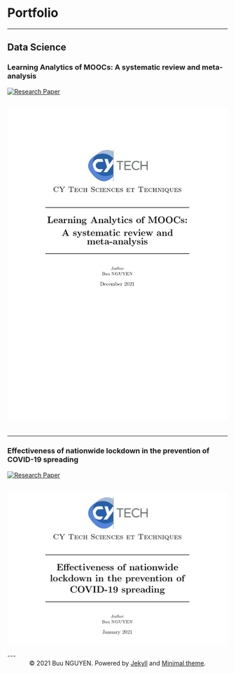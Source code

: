 # Portfolio
---
## Data Science

### Learning Analytics of MOOCs: A systematic review and meta-analysis

[![Research Paper](https://img.shields.io/badge/PDF-Research_Paper-blue?logo=adobe-acrobat-reader&logoColor=white)](pdf/Learning_Analytics_of_MOOCs.pdf)

<br>
<center><img src="images/Learning_Analytics_of_MOOCs.jpg"/></center>
<br>

---
### Effectiveness of nationwide lockdown in the prevention of COVID-19 spreading

[![Research Paper](https://img.shields.io/badge/PDF-Research_Paper-blue?logo=adobe-acrobat-reader&logoColor=white)](pdf/Effectiveness_of_nationwide_lockdown_in_the_prevention_of_COVID_19_spreading.pdf)

<br>
<center><img src="images/Effectiveness_of_nationwide_lockdown_in_the_prevention_of_COVID_19_spreading.jpg"/></center>
<br>
---
<center>© 2021 Buu NGUYEN. Powered by <a href="https://jekyllrb.com/">Jekyll</a> and <a href="https://pages-themes.github.io/minimal/">Minimal theme</a>.</center>
